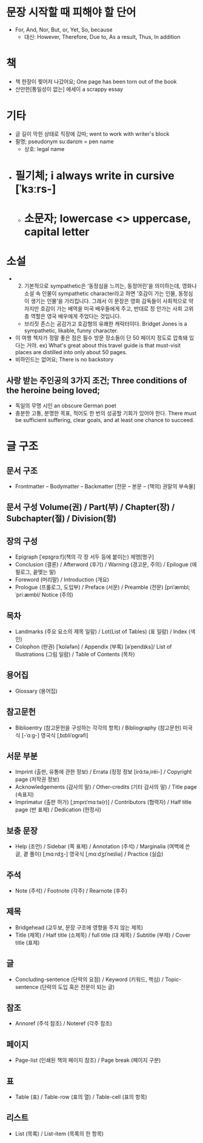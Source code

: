 # 문장 시작할 때 피해야 할 단어
* For, And, Nor, But, or, Yet, So, because
	* 대신: However, Therefore, Due to, As a result, Thus, In addition

# 책
* 책 한장이 찢어저 나갔어요; One page has been torn out of the book
* 산만한[통일성이 없는] 에세이 a scrappy essay 

# 기타
* 글 길이 막힌 상태로 직장에 갔따; went to work with writer's block
* 필명; pseudonym suːdənɪm = pen name
  * 상호: legal name
 * # 필기체; i always write in cursive [ˈkɜːrs-]
 	* # 소문자; lowercase <> uppercase, capital letter

# 소설
* 2) 기본적으로 sympathetic은 ‘동정심을 느끼는, 동정어린’을 의미하는데, 영화나 소설 속 인물이 sympathetic character라고 하면 ‘호감이 가는 인물, 동정심이 생기는 인물’을 가리킵니다. 그래서 이 문장은 영화 감독들이 사회적으로 약자지만 호감이 가는 배역을 미국 배우들에게 주고, 반대로 정 안가는 사회 고위층 역할은 영국 배우에게 주었다는 것입니다.
	* 브리짓 존스는 공감가고 호감형의 유쾌한 캐릭터이다. Bridget Jones is a sympathetic, likable, funny character.
* 이 여행 책자가 정말 좋은 점은 필수 방문 장소들이 단 50 페이지 정도로 압축돼 있다는 거야. ex) What's great about this travel guide is that must-visit places are distilled into only about 50 pages.
* 비하인드는 없어요; There is no backstory

## 사랑 받는 주인공의 3가지 조건;  Three conditions of the heroine being loved;
* 독일의 무명 시인 an obscure German poet 
* 충분한 고통, 분명한 목표, 적어도 한 번의 성공할 기회가 있어야 한다. There must be sufficient suffering, clear goals, and at least one chance to succeed.

# 글 구조
## 문서 구조 
* Frontmatter – Bodymatter – Backmatter [전문 – 본문 – (책의) 권말의 부속물]

## 문서 구성 Volume(권) / Part(부) / Chapter(장) / Subchapter(절) / Division(항)

## 장의 구성 
* Epigraph [ˈepɪɡrɑːf](책의 각 장 서두 등에 붙이는) 제명[명구] 
* Conclusion (결론) / Afterword (후기) / Warning (경고문, 주의) / Epilogue (에필로그, 끝맺는 말) 
* Foreword (머리말) / Introduction (개요) 
* Prologue (프롤로그, 도입부) / Preface (서문) / Preamble (전문) [priˈæmbl;ˈpriːæmbl/ Notice (주의)  

## 목차 
* Landmarks (주요 요소의 제목 일람) / Lot(List of Tables) (표 일람) / Index (색인) 
* Colophon (판권) [ˈkɒləfən] / Appendix (부록)  [əˈpendɪks]/ List of Illustrations (그림 일람) / Table of Contents (목차)

## 용어집 
* Glossary (용어집)

## 참고문헌
* Biblioentry (참고문헌을 구성하는 각각의 항목) / Bibliography (참고문헌) 미국식 [-ˈɑːɡ-]  영국식 [ˌbɪbliˈɒɡrəfi] 

## 서문 부분 
* Imprint (출판, 유통에 관한 정보) / Errata (정정 정보 [irɑ́:tə,iréi-] / Copyright page (저작권 정보) 
* Acknowledgements (감사의 말) / Other-credits (기타 감사의 말) / Title page (속표지) 
* Imprimatur (출판 허가) [ˌɪmprɪˈmɑːtə(r)] / Contributors (협력자) / Half title page (반 표제) / Dedication (헌정사)

## 보충 문장 
* Help (조언) / Sidebar (쪽 표제) / Annotation (주석) / Marginalia (여백에 쓴 글, 곁 풀이) [ˌmɑːrdʒ-]  영국식 [ˌmɑːdʒɪˈneɪliə]  / Practice (실습)

## 주석 
* Note (주석) / Footnote (각주) / Rearnote (후주)

## 제목 
* Bridgehead (교두보, 문장 구조에 영향을 주지 않는 제목) 
* Title (제목) / Half title (소제목) / full title (대 제목) / Subtitle (부제) / Cover title (표제)

## 글 
* Concluding-sentence (단락의 요점) / Keyword (키워드, 핵심) / Topic-sentence (단락의 도입 혹은 전문이 되는 글)

## 참조 
* Annoref (주석 참조) / Noteref (각주 참조)

## 페이지
* Page-list (인쇄된 책의 페이지 참조) / Page break (페이지 구분)

## 표 
* Table (표) / Table-row (표의 열) / Table-cell (표의 항목) 

## 리스트 
* List (목록) / List-item (목록의 한 항목)